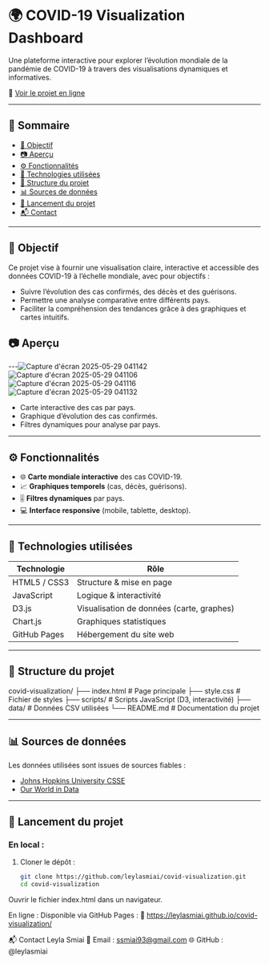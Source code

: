 # 🌍 COVID-19 Visualization Dashboard

Une plateforme interactive pour explorer l’évolution mondiale de la pandémie de COVID-19 à travers des visualisations dynamiques et informatives.

🔗 [Voir le projet en ligne](https://leylasmiai.github.io/covid-visualization/)

---

## 📌 Sommaire

- [🎯 Objectif](#-objectif)
- [📷 Aperçu](#-aperçu)
- [⚙️ Fonctionnalités](#-fonctionnalités)
- [🧰 Technologies utilisées](#-technologies-utilisées)
- [📁 Structure du projet](#-structure-du-projet)
- [📊 Sources de données](#-sources-de-données)
- [🚀 Lancement du projet](#-lancement-du-projet)
- [📬 Contact](#-contact)

---

## 🎯 Objectif

Ce projet vise à fournir une visualisation claire, interactive et accessible des données COVID-19 à l’échelle mondiale, avec pour objectifs :

- Suivre l’évolution des cas confirmés, des décès et des guérisons.
- Permettre une analyse comparative entre différents pays.
- Faciliter la compréhension des tendances grâce à des graphiques et cartes intuitifs.




## 📷 Aperçu
---![Capture d'écran 2025-05-29 041142](https://github.com/user-attachments/assets/017025ea-5078-4d25-8c3c-13880a28e979)
![Capture d'écran 2025-05-29 041106](https://github.com/user-attachments/assets/16a49471-af79-410e-ad55-40378b5a9018)
![Capture d'écran 2025-05-29 041116](https://github.com/user-attachments/assets/0d2b7d9e-30c8-4a89-a0cd-228ed07fb252)
![Capture d'écran 2025-05-29 041132](https://github.com/user-attachments/assets/fd75fb8d-8a1f-4f55-8450-14c15f345ab6)


- Carte interactive des cas par pays.
- Graphique d’évolution des cas confirmés.
- Filtres dynamiques pour analyse par pays.

---

## ⚙️ Fonctionnalités

- 🌐 **Carte mondiale interactive** des cas COVID-19.
- 📈 **Graphiques temporels** (cas, décès, guérisons).
- 🎚 **Filtres dynamiques** par pays.
- 💻 **Interface responsive** (mobile, tablette, desktop).

---

## 🧰 Technologies utilisées

| Technologie     | Rôle                                 |
|----------------|--------------------------------------|
| HTML5 / CSS3    | Structure & mise en page             |
| JavaScript      | Logique & interactivité              |
| D3.js           | Visualisation de données (carte, graphes) |
| Chart.js        | Graphiques statistiques              |
| GitHub Pages    | Hébergement du site web              |

---

## 📁 Structure du projet

covid-visualization/
├── index.html # Page principale
├── style.css # Fichier de styles
├── scripts/ # Scripts JavaScript (D3, interactivité)
├── data/ # Données CSV utilisées
└── README.md # Documentation du projet



---

## 📊 Sources de données

Les données utilisées sont issues de sources fiables :

- [Johns Hopkins University CSSE](https://github.com/CSSEGISandData/COVID-19)
- [Our World in Data](https://ourworldindata.org/coronavirus)

---

## 🚀 Lancement du projet

### En local :

1. Cloner le dépôt :

   ```bash
   git clone https://github.com/leylasmiai/covid-visualization.git
   cd covid-visualization

Ouvrir le fichier index.html dans un navigateur.

En ligne :
Disponible via GitHub Pages :
🔗 https://leylasmiai.github.io/covid-visualization/

📬 Contact
Leyla Smiai
📧 Email : ssmiai93@gmail.com
🌐 GitHub : @leylasmiai
